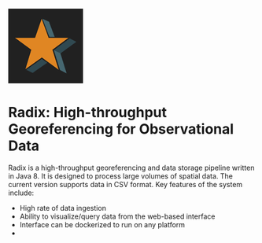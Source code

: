 ![alt text](apple-touch-icon-precomposed.png?style=centerme)

# Radix: High-throughput Georeferencing for Observational Data

Radix is a high-throughput georeferencing and data storage pipeline written in Java 8. It is designed to process large volumes of spatial data. The current version supports data in CSV format. Key features of the system include:
- High rate of data ingestion
- Ability to visualize/query data from the web-based interface
- Interface can be dockerized to run on any platform
- 
